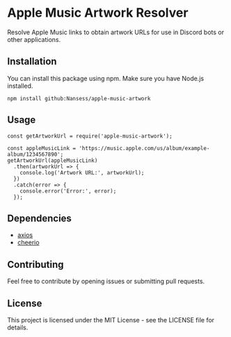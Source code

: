 # Apple Music Artwork Resolver

Resolve Apple Music links to obtain artwork URLs for use in Discord bots or other applications.

## Installation

You can install this package using npm. Make sure you have Node.js installed.

```npm install github:Nansess/apple-music-artwork```

## Usage
```
const getArtworkUrl = require('apple-music-artwork');

const appleMusicLink = 'https://music.apple.com/us/album/example-album/1234567890';
getArtworkUrl(appleMusicLink)
  .then(artworkUrl => {
    console.log('Artwork URL:', artworkUrl);
  })
  .catch(error => {
    console.error('Error:', error);
  });
```
## Dependencies

- [axios](https://www.npmjs.com/package/axios)
- [cheerio](https://www.npmjs.com/package/cheerio)

## Contributing

Feel free to contribute by opening issues or submitting pull requests.

## License

This project is licensed under the MIT License - see the LICENSE file for details.
